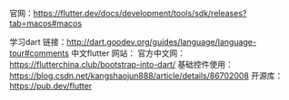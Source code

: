 
官网：https://flutter.dev/docs/development/tools/sdk/releases?tab=macos#macos

学习dart 链接：http://dart.goodev.org/guides/language/language-tour#comments
中文flutter 网站： 官方中文网：https://flutterchina.club/bootstrap-into-dart/ 基础控件使用：https://blog.csdn.net/kangshaojun888/article/details/86702008 开源库：https://pub.dev/flutter
